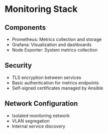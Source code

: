 # Monitoring Stack

## Components
- Prometheus: Metrics collection and storage
- Grafana: Visualization and dashboards
- Node Exporter: System metrics collection

## Security
- TLS encryption between services
- Basic authentication for metrics endpoints
- Self-signed certificates managed by Ansible

## Network Configuration
- Isolated monitoring network
- VLAN segregation
- Internal service discovery
